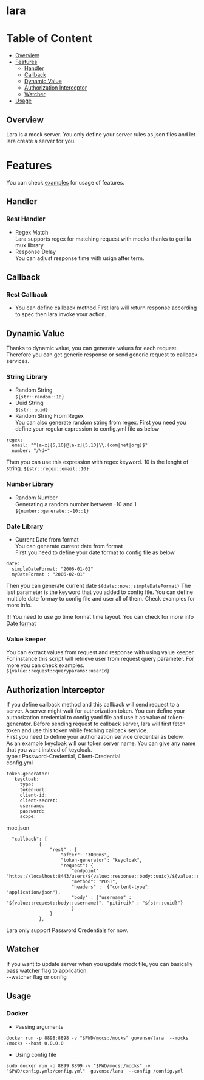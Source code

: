 # lara



# Table of Content
- [Overview](#overview)
- [Features](#features)
    * [Handler](#handler)
    * [Callback](#callback)
    * [Dynamic Value](#dynamic-value)
    * [Authorization Interceptor](#authorization-interceptor)
    * [Watcher](#watcher)
 - [Usage](#usage)

## Overview
Lara is a mock server. You only define your server rules as json files and let lara create a server for you. 

# Features
You can check [examples](mocs) for usage of features.

## Handler
 ### Rest Handler
- Regex Match     
Lara supports regex for matching request with mocks thanks to gorilla mux library.
- Response Delay     
You can adjust response time with usign after term.

## Callback
  ### Rest Callback
- You can define callback method.First lara will return response according to spec then lara invoke your action.


## Dynamic Value
Thanks to dynamic value, you can generate values for each request. Therefore you can get generic response or send generic request to callback services.

### String Library
- Random String      
`${str::random::10} `
- Uuid String     
`${str::uuid} `
- Random String From Regex   
You can also generate random string from regex. First you need you define your regular expression to config.yml file as below
``` 
regex:
  email: "^[a-z]{5,10}@[a-z]{5,10}\\.(com|net|org)$"
  number: "/\d+"
``` 
Then you can use this expression with regex keyword. 10 is the lenght of string.
`${str::regex::email::10} `

### Number Library
- Random Number      
Generating a random number between -10 and 1    
`${number::generate::-10::1}`


### Date Library
- Current Date from format   
You can generate current date from format    
First you need to define your date format to config file as below
``` 
date:
  simpleDateFormat: "2006-01-02"
  myDateFormat : "2006-02-01"
``` 
Then you can generate current date
`${date::now::simpleDateFormat}`
The last parameter is the keyword that you added to config file. You can define multiple date formay to config file and user all of them. Check examples for more info.

!!! You need to use go time format time layout. You can check for more info
[Date format]([quora.com/profile/Ashish-Kulkarni-100](https://gosamples.dev/date-format-yyyy-mm-dd/#:~:text=%F0%9F%93%85%20YYYY-MM-DD%20date%20format%20in%20Go&text=To%2))


### Value keeper 
You can extract values from request and response with using value keeper.     
For instance this script will retrieve user from request query parameter. For more you can check examples.     
`${value::request::queryparams::userId}`


## Authorization Interceptor
If you define callback method and this callback will send request to a server. A server might wait for authorization token. You can define your authorization credential to config yaml file and use it as value of token-generator. Before sending request to callback server, lara will first fetch token and use this token while fetching callback service.       
First you need to define your authorization service credential as below.      
As an example keycloak will our token server name. You can give any name that you want instead of keycloak.    
type : Password-Credential, Client-Credential      
config.yml
``` 
token-generator:
   keycloak:
     type: 
     token-url:  
     client-id: 
     client-secret:
     username: 
     password: 
     scope: 
```

moc.json
``` 
  "callback": [
            {
                "rest" : {
                    "after": "3000ms",
                    "token-generator": "keycloak",
                    "request": {
                        "endpoint" : "https://localhost:8443/users/${value::response::body::uuid}/${value::request::queryparams::test}",
                        "method": "POST",
                        "headers" :  {"content-type": "application/json"},
                        "body" : {"username" : "${value::request::body::username}", "pitircik" : "${str::uuid}"}
                        }
                }
            },
```
Lara only support Password Credentials for now.

## Watcher 
If you want to update server when you update mock file, you can basically pass watcher flag to application.    
--watcher flag or config

## Usage 

### Docker
- Passing arguments

``` 
docker run -p 8898:8898 -v "$PWD/mocs:/mocks" guvense/lara  --mocks /mocks --host 0.0.0.0
```

- Using config file
```
sudo docker run -p 8899:8899 -v "$PWD/mocs:/mocks" -v "$PWD/config.yml:/config.yml"  guvense/lara  --config /config.yml
```


